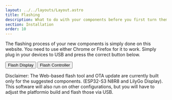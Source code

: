 ```yaml
---
layout: ../../layouts/Layout.astro
title: Flashing
description: What to do with your components before you first turn them on.
section: Installation
order: 10
---
```


The flashing process of your new components is simply done on this website. You need to use either Chrome or Firefox for it to work. Simply plug in your devices to USB and press the correct button below.

<esp-web-install-button manifest="/manifests/display-manifest.json">
    <button slot="activate" class="bg-gray-50 border border-[#b0b3b8] border-opacity-40 hover:bg-gray-200 text-gray-700 focus:outline-none focus:ring-4 focus:ring-gray-200 rounded-full px-5 py-3 mr-2 gap-3 items-center text-center">Flash Display</button>
</esp-web-install-button>
<esp-web-install-button manifest="/manifests/controller-manifest.json">
    <button slot="activate" class="bg-gray-50 border border-[#b0b3b8] border-opacity-40 hover:bg-gray-200 text-gray-700 focus:outline-none focus:ring-4 focus:ring-gray-200 rounded-full px-5 py-3 mr-2 gap-3 items-center text-center">Flash Controller</button>
</esp-web-install-button>

<span class="font-medium">Disclaimer:</span> The Web-based flash tool and OTA update are currently built only for the suggested components. (ESP32-S3 N8R8 and LilyGo Display).
This software will also run on other configurations, but you will have to adjust the platformio build and flash those via USB.
